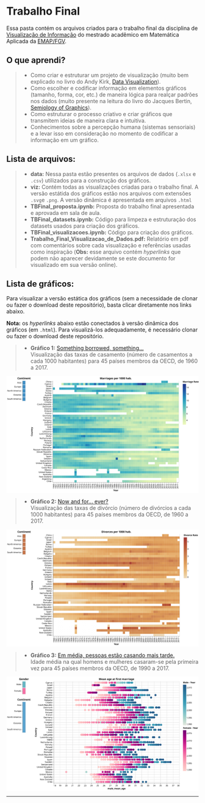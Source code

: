 # Trabalho Final

Essa pasta contém os arquivos criados para o trabalho final da disciplina de [Visualização de Informação](https://emap.fgv.br/disciplina/mestrado/visualizacao-de-informacao) do mestrado acadêmico em Matemática Aplicada da [EMAP/FGV](https://emap.fgv.br/mestrado/modelagem-matematica).

## O que aprendi?

> - Como criar e estruturar um projeto de visualização (muito bem explicado no livro do Andy Kirk, [Data Visualization](https://www.amazon.com/Data-Visualisation-Handbook-Driven-Design/dp/1473912148)). 
> - Como escolher e codificar informação em elementos gráficos (tamanho, forma, cor, etc.) de maneira lógica para realçar padrões nos dados (muito presente na leitura do livro do Jacques Bertin, [Semiology of Graphics](https://www.amazon.com.br/Semiology-Graphics-Diagrams-Networks-Maps/dp/1589482611)).
> - Como estruturar o processo criativo e criar gráficos que transmitem ideias de maneira clara e intuitiva.  
> - Conhecimentos sobre a percepção humana (sistemas sensoriais) e a levar isso em consideração no momento de codificar a informação em um gráfico. 


## Lista de arquivos:

> - **data:** Nessa pasta estão presentes os arquivos de dados (`.xlsx` e `.csv`) utilizados para a construção dos gráficos.  
> - **viz:** Contém todas as visualizações criadas para o trabalho final. A versão estátida dos gráficos estão nos arquivos com extensões `.svg`e `.png`. A versão dinâmica é apresentada em arquivos `.html`
> - **TBFinal_proposta.ipynb:** Proposta do trabalho final apresentada e aprovada em sala de aula. 
> - **TBFinal_datasets.ipynb:** Código para limpeza e estruturação dos datasets usados para criação dos gráficos.  
> - **TBFinal_visualizacoes.ipynb:** Código para criação dos gráficos. 
> - **Trabalho_Final_Visualizacao_de_Dados.pdf:** Relatório em pdf com comentários sobre cada visualização e referências usadas como inspiração (**Obs:** esse arquivo contém _hyperlinks_ que podem não aparecer devidamente se este documento for visualizado em sua versão online).

## Lista de gráficos:

Para visualizar a versão estática dos gráficos (sem a necessidade de clonar ou fazer o download deste repositório), basta clicar diretamente nos links abaixo. 

**Nota:** os _hyperlinks_ abaixo estão conectados à versão dinâmica dos gráficos (em `.html`). Para visualizá-los adequadamente, é necessário clonar ou fazer o download deste repositório.   

> - **Gráfico 1:** [Something borrowed, something...](./viz/marriages.html) <br>
	Visualização das taxas de casamento (número de casamentos a cada 1000 habitantes) para 45 países membros da OECD, de 1960 a 2017.  

<p align="center"><img src="./viz/marriages.svg" alt="drawing" width="800" align="middle"></p>

> - **Gráfico 2:** [Now and for... ever?](./viz/divorces.html) <br>
	Visualização das taxas de divórcio (número de divórcios a cada 1000 habitantes) para 45 países membros da OECD, de 1960 a 2017. 

<p align="center"><img src="./viz/divorces.svg" alt="drawing" width="800" align="middle"></p>

> - **Gráfico 3:** [Em média, pessoas estão casando mais tarde.](./viz/mean_age.html) <br>
	Idade média na qual homens e mulheres casaram-se pela primeira vez para 45 países membros da OECD, de 1990 a 2017.   

<p align="center"><img src="./viz/mean_age.svg" alt="drawing" width="800" align="middle"></p>

-----


